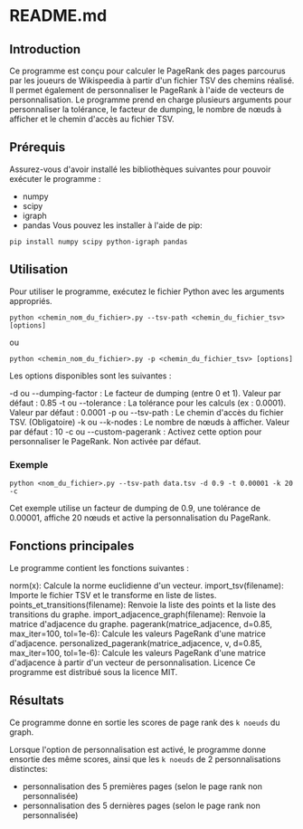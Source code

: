 # README.md

## Introduction
Ce programme est conçu pour calculer le PageRank des pages parcourus par les joueurs de Wikispeedia à partir d'un fichier TSV des chemins réalisé. Il permet également de personnaliser le PageRank à l'aide de vecteurs de personnalisation. Le programme prend en charge plusieurs arguments pour personnaliser la tolérance, le facteur de dumping, le nombre de nœuds à afficher et le chemin d'accès au fichier TSV.

## Prérequis
Assurez-vous d'avoir installé les bibliothèques suivantes pour pouvoir exécuter le programme :
- numpy
- scipy
- igraph
- pandas
Vous pouvez les installer à l'aide de pip:

```
pip install numpy scipy python-igraph pandas
```

## Utilisation
Pour utiliser le programme, exécutez le fichier Python avec les arguments appropriés.

```
python <chemin_nom_du_fichier>.py --tsv-path <chemin_du_fichier_tsv> [options]
```
ou
```
python <chemin_nom_du_fichier>.py -p <chemin_du_fichier_tsv> [options]
```

Les options disponibles sont les suivantes :

-d ou --dumping-factor : Le facteur de dumping (entre 0 et 1). Valeur par défaut : 0.85
-t ou --tolerance : La tolérance pour les calculs (ex : 0.0001). Valeur par défaut : 0.0001
-p ou --tsv-path : Le chemin d'accès du fichier TSV. (Obligatoire)
-k ou --k-nodes : Le nombre de nœuds à afficher. Valeur par défaut : 10
-c ou --custom-pagerank : Activez cette option pour personnaliser le PageRank. Non activée par défaut.

### Exemple
```
python <nom_du_fichier>.py --tsv-path data.tsv -d 0.9 -t 0.00001 -k 20 -c
```
Cet exemple utilise un facteur de dumping de 0.9, une tolérance de 0.00001, affiche 20 nœuds et active la personnalisation du PageRank.

## Fonctions principales
Le programme contient les fonctions suivantes :

norm(x): Calcule la norme euclidienne d'un vecteur.
import_tsv(filename): Importe le fichier TSV et le transforme en liste de listes.
points_et_transitions(filename): Renvoie la liste des points et la liste des transitions du graphe.
import_adjacence_graph(filename): Renvoie la matrice d'adjacence du graphe.
pagerank(matrice_adjacence, d=0.85, max_iter=100, tol=1e-6): Calcule les valeurs PageRank d'une matrice d'adjacence.
personalized_pagerank(matrice_adjacence, v, d=0.85, max_iter=100, tol=1e-6): Calcule les valeurs PageRank d'une matrice d'adjacence à partir d'un vecteur de personnalisation.
Licence
Ce programme est distribué sous la licence MIT.


## Résultats

Ce programme donne en sortie les scores de page rank des ```k noeuds``` du graph.

Lorsque l'option de personnalisation est activé, le programme donne ensortie des même scores, ainsi que les  ```k noeuds``` de 2 personnalisations distinctes:
- personnalisation des 5 premières pages (selon le page rank non personnalisée)
- personnalisation des 5 dernières pages (selon le page rank non personnalisée)

